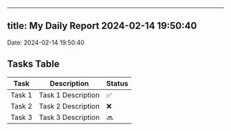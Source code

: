 
---
title: My Daily Report 2024-02-14 19:50:40
---

Date: 2024-02-14 19:50:40

## Tasks Table

| Task | Description | Status |
|------|-------------|--------|
| Task 1 | Task 1 Description | ✅ |
| Task 2 | Task 2 Description | ❌ |
| Task 3 | Task 3 Description | 🔜 |
